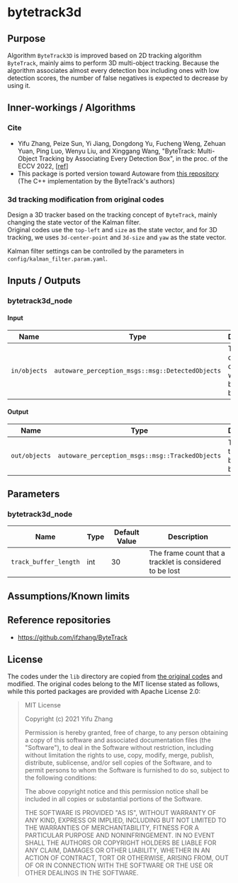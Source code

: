 # bytetrack3d

## Purpose

Algorithm `ByteTrack3D` is improved based on 2D tracking algorithm `ByteTrack`, mainly aims to perform 3D multi-object tracking.
Because the algorithm associates almost every detection box including ones with low detection scores, the number of false negatives is expected to decrease by using it.

## Inner-workings / Algorithms

### Cite

<!-- cspell: ignore Yifu Peize Jiang Dongdong Fucheng Weng Zehuan Xinggang -->

- Yifu Zhang, Peize Sun, Yi Jiang, Dongdong Yu, Fucheng Weng, Zehuan Yuan, Ping Luo, Wenyu Liu, and Xinggang Wang,
  "ByteTrack: Multi-Object Tracking by Associating Every Detection Box", in the proc. of the ECCV
  2022, [[ref](https://arxiv.org/abs/2110.06864)]
- This package is ported version toward Autoware from [this repository](https://github.com/ifzhang/ByteTrack)
  (The C++ implementation by the ByteTrack's authors)

### 3d tracking modification from original codes

Design a 3D tracker based on the tracking concept of `ByteTrack`, mainly changing the state vector of the Kalman filter.  
Original codes use the `top-left` and `size` as the state vector, and for 3D tracking, we uses `3d-center-point` and `3d-size` and `yaw` as the state vector.

Kalman filter settings can be controlled by the parameters in `config/kalman_filter.param.yaml`.

## Inputs / Outputs

### bytetrack3d_node

#### Input

| Name         | Type                                             | Description                                 |
| ------------ | ------------------------------------------------ | ------------------------------------------- |
| `in/objects` | `autoware_perception_msgs::msg::DetectedObjects` | The detected objects with 3D bounding boxes |

#### Output

| Name          | Type                                            | Description                    |
| ------------- | ----------------------------------------------- | ------------------------------ |
| `out/objects` | `autoware_perception_msgs::msg::TrackedObjects` | The 3D tracking bounding boxes |

## Parameters

### bytetrack3d_node

| Name                  | Type | Default Value | Description                                              |
| --------------------- | ---- | ------------- | -------------------------------------------------------- |
| `track_buffer_length` | int  | 30            | The frame count that a tracklet is considered to be lost |

## Assumptions/Known limits

## Reference repositories

- <https://github.com/ifzhang/ByteTrack>

## License

The codes under the `lib` directory are copied from [the original codes](https://github.com/ifzhang/ByteTrack/tree/72ca8b45d36caf5a39e949c6aa815d9abffd1ab5/deploy/TensorRT/cpp) and modified.
The original codes belong to the MIT license stated as follows, while this ported packages are provided with Apache License 2.0:

> MIT License
>
> Copyright (c) 2021 Yifu Zhang
>
> Permission is hereby granted, free of charge, to any person obtaining a copy
> of this software and associated documentation files (the "Software"), to deal
> in the Software without restriction, including without limitation the rights
> to use, copy, modify, merge, publish, distribute, sublicense, and/or sell
> copies of the Software, and to permit persons to whom the Software is
> furnished to do so, subject to the following conditions:
>
> The above copyright notice and this permission notice shall be included in all
> copies or substantial portions of the Software.
>
> THE SOFTWARE IS PROVIDED "AS IS", WITHOUT WARRANTY OF ANY KIND, EXPRESS OR
> IMPLIED, INCLUDING BUT NOT LIMITED TO THE WARRANTIES OF MERCHANTABILITY,
> FITNESS FOR A PARTICULAR PURPOSE AND NONINFRINGEMENT. IN NO EVENT SHALL THE
> AUTHORS OR COPYRIGHT HOLDERS BE LIABLE FOR ANY CLAIM, DAMAGES OR OTHER
> LIABILITY, WHETHER IN AN ACTION OF CONTRACT, TORT OR OTHERWISE, ARISING FROM,
> OUT OF OR IN CONNECTION WITH THE SOFTWARE OR THE USE OR OTHER DEALINGS IN THE
> SOFTWARE.
